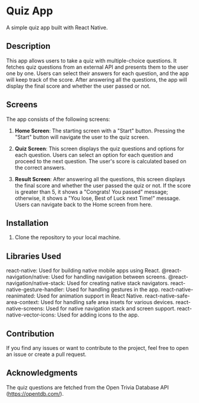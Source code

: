 # Quiz App

A simple quiz app built with React Native.

## Description

This app allows users to take a quiz with multiple-choice questions. It fetches quiz questions from an external API and presents them to the user one by one. Users can select their answers for each question, and the app will keep track of the score. After answering all the questions, the app will display the final score and whether the user passed or not.

## Screens

The app consists of the following screens:

1. **Home Screen**: The starting screen with a "Start" button. Pressing the "Start" button will navigate the user to the quiz screen.

2. **Quiz Screen**: This screen displays the quiz questions and options for each question. Users can select an option for each question and proceed to the next question. The user's score is calculated based on the correct answers.

3. **Result Screen**: After answering all the questions, this screen displays the final score and whether the user passed the quiz or not. If the score is greater than 5, it shows a "Congrats! You passed" message; otherwise, it shows a "You lose, Best of Luck next Time!" message. Users can navigate back to the Home screen from here.

## Installation

1. Clone the repository to your local machine.

## Libraries Used
react-native: Used for building native mobile apps using React.
@react-navigation/native: Used for handling navigation between screens.
@react-navigation/native-stack: Used for creating native stack navigators.
react-native-gesture-handler: Used for handling gestures in the app.
react-native-reanimated: Used for animation support in React Native.
react-native-safe-area-context: Used for handling safe area insets for various devices.
react-native-screens: Used for native navigation stack and screen support.
react-native-vector-icons: Used for adding icons to the app.
## Contribution
If you find any issues or want to contribute to the project, feel free to open an issue or create a pull request.

## Acknowledgments
The quiz questions are fetched from the Open Trivia Database API (https://opentdb.com/).
